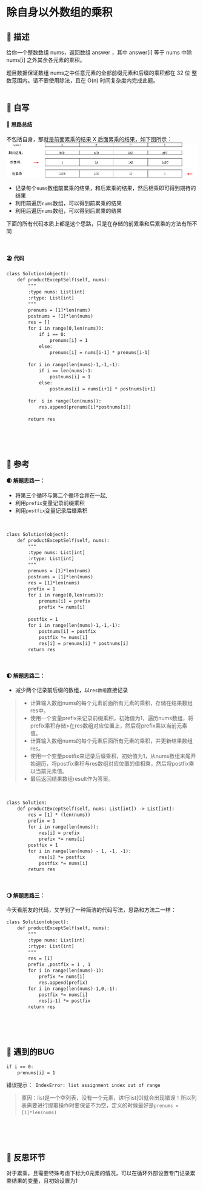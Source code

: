 # 除自身以外数组的乘积

## 🚎 描述
给你一个整数数组 nums，返回数组 answer ，其中 answer[i] 等于 nums 中除 nums[i] 之外其余各元素的乘积。

题目数据保证数组 nums之中任意元素的全部前缀元素和后缀的乘积都在  32 位 整数范围内。请不要使用除法，且在 O(n) 时间复杂度内完成此题。
<br>
<br>
 
## 🛶 自写
#### 🧱 思路总结
不包括自身，那就是前面累乘的结果 X 后面累乘的结果，如下图所示：![累乘示意图](../attachments/238除自身以外数组的乘积.png)

- 记录每个`nums`数组前累乘的结果，和后累乘的结果，然后相乘即可得到期待的结果
- 利用前遍历`nums`数组，可以得到前累乘的结果
- 利用后遍历`nums`数组，可以得到后累乘的结果

下面的所有代码本质上都是这个思路，只是在存储的前累乘和后累乘的方法有所不同

<br>
 
#### 🏖 代码


```
class Solution(object):
    def productExceptSelf(self, nums):
        """
        :type nums: List[int]
        :rtype: List[int]
        """
        prenums = [1]*len(nums)
        postnums = [1]*len(nums)
        res = []
        for i in range(0,len(nums)):
            if i == 0:
                prenums[i] = 1
            else:
                prenums[i] = nums[i-1] * prenums[i-1]

        for i in range(len(nums)-1,-1,-1):
            if i == len(nums)-1:
                postnums[i] = 1
            else:
                postnums[i] = nums[i+1] * postnums[i+1]
         
        for  i in range(len(nums)):
            res.append(prenums[i]*postnums[i])

        return res
```

 
<br>
<br>
<br>
 
## 🛫 参考
#### 🌒 解题思路一：

- 将第三个循环与第二个循环合并在一起,
- 利用`prefix`变量记录前缀乘积
- 利用`postfix`变量记录后缀乘积

<br>

```
class Solution(object):
    def productExceptSelf(self, nums):
        """
        :type nums: List[int]
        :rtype: List[int]
        """
        prenums = [1]*len(nums)
        postnums = [1]*len(nums)
        res = [1]*len(nums)
        prefix = 1
        for i in range(0,len(nums)):
            prenums[i] = prefix
            prefix *= nums[i] 

        postfix = 1
        for i in range(len(nums)-1,-1,-1):
            postnums[i] = postfix
            postfix *= nums[i]
            res[i] = prenums[i] * postnums[i]
        return res
```

<br>
 
#### 🌓 解题思路二：

- 减少两个记录前后缀的数组，以`res数组`直接记录

>- 计算输入数组nums的每个元素前面所有元素的乘积，存储在结果数组res中。
>- 使用一个变量prefix来记录前缀乘积，初始值为1，遍历nums数组，将prefix乘积存储>在res数组对应位置上，然后将prefix乘以当前元素值。
>- 计算输入数组nums的每个元素后面所有元素的乘积，并更新结果数组res。
>- 使用一个变量postfix来记录后缀乘积，初始值为1，从nums数组末尾开始遍历，将postfix乘积与res数组对应位置的值相乘，然后将postfix乘以当前元素值。
>- 最后返回结果数组result作为答案。

<br>

```
class Solution:
    def productExceptSelf(self, nums: List[int]) -> List[int]:
        res = [1] * (len(nums))
        prefix = 1
        for i in range(len(nums)):
            res[i] = prefix
            prefix *= nums[i]
        postfix = 1
        for i in range(len(nums) - 1, -1, -1):
            res[i] *= postfix
            postfix *= nums[i]
        return res

```
<br>
 
#### 🌖 解题思路三：
今天看朋友的代码，又学到了一种简洁的代码写法，思路和方法二一样：

```
class Solution(object):
    def productExceptSelf(self, nums):
        """
        :type nums: List[int]
        :rtype: List[int]
        """
        res = [1]
        prefix ,postfix = 1 , 1
        for i in range(len(nums)-1):
            prefix *= nums[i] 
            res.append(prefix)
        for i in range(len(nums)-1,0,-1):
            postfix *= nums[i]
            res[i-1] *= postfix
        return res
```
 
<br>
<br>
<br> 

 
 
## 🐞 遇到的BUG
```
if i == 0:
    prenums[i] = 1
```
错误提示：` IndexError: list assignment index out of range`
>原因：list是一个空列表，没有一个元素，进行list[0]就会出现错误！所以列表需要进行提取操作时要保证不为空，定义的时候最好是`prenums = [1]*len(nums)`

<br>
<br>
<br>


## 🌊 反思环节
对于累乘，且需要特殊考虑下标为0元素的情况，可以在循环外部设置专门记录累乘结果的变量，且初始设置为1
